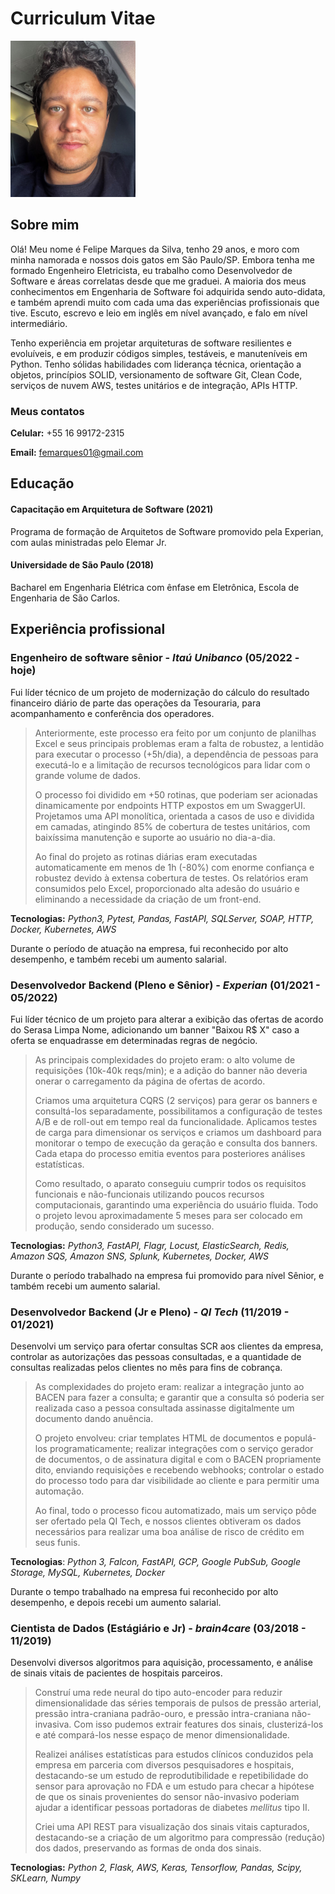 # Curriculum Vitae

<img src="../me.JPG" alt="me" width="200"/>

## Sobre mim

Olá! Meu nome é Felipe Marques da Silva, tenho 29 anos, e moro com minha namorada e nossos dois gatos em São Paulo/SP.
Embora tenha me formado Engenheiro Eletricista, eu trabalho como Desenvolvedor de Software e áreas correlatas desde
que me graduei. A maioria dos meus conhecimentos em Engenharia de Software foi adquirida sendo auto-didata, e também
aprendi muito com cada uma das experiências profissionais que tive. Escuto, escrevo e leio em inglês em nível avançado,
e falo em nível intermediário.

Tenho experiência em projetar arquiteturas de software resilientes e evoluíveis, e em produzir códigos simples,
testáveis, e manuteníveis em Python. Tenho sólidas habilidades com liderança técnica, orientação a objetos, princípios
SOLID, versionamento de software Git, Clean Code, serviços de nuvem AWS, testes unitários e de integração, APIs HTTP.

### Meus contatos

**Celular:** +55 16 99172-2315

**Email:** femarques01@gmail.com

## Educação

#### Capacitação em Arquitetura de Software (2021)

Programa de formação de Arquitetos de Software promovido pela Experian, com aulas ministradas pelo Elemar Jr.

#### Universidade de São Paulo (2018)

Bacharel em Engenharia Elétrica com ênfase em Eletrônica, Escola de Engenharia de São Carlos.

## Experiência profissional

### **Engenheiro de software sênior** - *Itaú Unibanco* (05/2022 - hoje)

Fui líder técnico de um projeto de modernização do cálculo do resultado financeiro diário de parte das operações da
Tesouraria, para acompanhamento e conferência dos operadores.

> Anteriormente, este processo era feito por um conjunto de planilhas Excel e seus principais problemas eram a falta
> de robustez, a lentidão para executar o processo (+5h/dia), a dependência de pessoas para executá-lo e a limitação de
> recursos tecnológicos para lidar com o grande volume de dados.
>
> O processo foi dividido em +50 rotinas, que poderiam ser acionadas dinamicamente por endpoints HTTP expostos em um
> SwaggerUI. Projetamos uma API monolítica, orientada a casos de uso e dividida em camadas, atingindo 85% de cobertura
> de testes unitários, com baixíssima manutenção e suporte ao usuário no dia-a-dia.
>
> Ao final do projeto as rotinas diárias eram executadas automaticamente em menos de 1h (-80%) com enorme
> confiança e robustez devido à extensa cobertura de testes. Os relatórios eram consumidos pelo Excel, proporcionado
> alta adesão do usuário e eliminando a necessidade da criação de um front-end.

**Tecnologias:** *Python3, Pytest, Pandas, FastAPI, SQLServer, SOAP, HTTP, Docker, Kubernetes, AWS*

Durante o período de atuação na empresa, fui reconhecido por alto desempenho, e também recebi um aumento salarial.

### **Desenvolvedor Backend** (Pleno e Sênior) - *Experian* (01/2021 - 05/2022)

Fui líder técnico de um projeto para alterar a exibição das ofertas de acordo do Serasa Limpa Nome, adicionando um
banner "Baixou R$ X" caso a oferta se enquadrasse em determinadas regras de negócio.

> As principais complexidades do projeto eram: o alto volume de requisições (10k-40k reqs/min); e a adição do banner
> não deveria onerar o carregamento da página de ofertas de acordo.
>
> Criamos uma arquitetura CQRS (2 serviços) para gerar os banners e consultá-los separadamente, possibilitamos
> a configuração de testes A/B e de roll-out em tempo real da funcionalidade. Aplicamos testes de carga para dimensionar
> os serviços e criamos um dashboard para monitorar o tempo de execução da geração e consulta dos banners. Cada etapa do
> processo emitia eventos para posteriores análises estatísticas.
>
> Como resultado, o aparato conseguiu cumprir todos os requisitos funcionais e não-funcionais utilizando poucos recursos
> computacionais, garantindo uma experiência do usuário fluida. Todo o projeto levou aproximadamente 5 meses para ser
> colocado em produção, sendo considerado um sucesso.

**Tecnologias:** *Python3, FastAPI, Flagr, Locust, ElasticSearch, Redis, Amazon SQS, Amazon SNS, Splunk, Kubernetes,
Docker, AWS*

Durante o período trabalhado na empresa fui promovido para nível Sênior, e também recebi um aumento salarial.

### **Desenvolvedor Backend** (Jr e Pleno) - *QI Tech* (11/2019 - 01/2021)

Desenvolvi um serviço para ofertar consultas SCR aos clientes da empresa, controlar as autorizações das pessoas
consultadas, e a quantidade de consultas realizadas pelos clientes no mês para fins de cobrança.

> As complexidades do projeto eram: realizar a integração junto ao BACEN para fazer a consulta; e garantir
> que a consulta só poderia ser realizada caso a pessoa consultada assinasse digitalmente um documento dando anuência.
>
> O projeto envolveu: criar templates HTML de documentos e populá-los programaticamente; realizar integrações com o
> serviço gerador de documentos, o de assinatura digital e com o BACEN propriamente dito, enviando requisições e
> recebendo webhooks; controlar o estado do processo todo para dar visibilidade ao cliente e para permitir uma
> automação.
>
> Ao final, todo o processo ficou automatizado, mais um serviço pôde ser ofertado pela QI Tech, e nossos clientes
> obtiveram os dados necessários para realizar uma boa análise de risco de crédito em seus funis.

**Tecnologias**: *Python 3, Falcon, FastAPI, GCP, Google PubSub, Google Storage, MySQL, Kubernetes, Docker*

Durante o tempo trabalhado na empresa fui reconhecido por alto desempenho, e depois recebi um aumento salarial.

### **Cientista de Dados** (Estágiário e Jr) - *brain4care* (03/2018 - 11/2019)

Desenvolvi diversos algoritmos para aquisição, processamento, e análise de sinais vitais de pacientes de hospitais
parceiros.

> Construí uma rede neural do tipo auto-encoder para reduzir dimensionalidade das séries temporais de pulsos de pressão
> arterial, pressão intra-craniana padrão-ouro, e pressão intra-craniana não-invasiva. Com isso pudemos extrair features
> dos sinais, clusterizá-los e até compará-los nesse espaço de menor dimensionalidade.
>
> Realizei análises estatísticas para estudos clínicos conduzidos pela empresa em parceria com diversos pesquisadores e
> hospitais, destacando-se um estudo de reprodutibilidade e repetibilidade do sensor para aprovação no FDA e um estudo
> para checar a hipótese de que os sinais provenientes do sensor não-invasivo poderiam ajudar a identificar pessoas 
> portadoras de diabetes *mellitus* tipo II.
> 
> Criei uma API REST para visualização dos sinais vitais capturados, destacando-se a criação de um algoritmo para 
> compressão (redução) dos dados, preservando as formas de onda dos sinais. 

**Tecnologias:** *Python 2, Flask, AWS, Keras, Tensorflow, Pandas, Scipy, SKLearn, Numpy*
